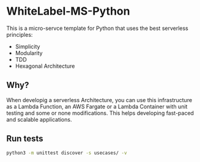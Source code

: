 # WhiteLabel-MS-Python

This is a micro-servce template for Python that uses the best serverless principles:

- Simplicity
- Modularity
- TDD
- Hexagonal Architecture

## Why?

When developig a serverless Architecture, you can use this infrastructure as a Lambda Function, an AWS Fargate or a Lambda Container with unit testing and some or none modifications. This helps developing fast-paced and scalable applications.

## Run tests

```bash
python3 -m unittest discover -s usecases/ -v
```

